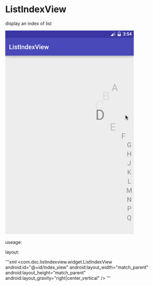 # ListIndexView
display an index of list

 ![image](https://github.com/StevenDXC/ListIndexView/blob/master/Image/demo.gif)


useage:


layout:

'''xml
<com.dxc.listindexview.widget.ListIndexView
        android:id="@+id/index_view"
        android:layout_width="match_parent"
        android:layout_height="match_parent"
        android:layout_gravity="right|center_vertical" />
'''
